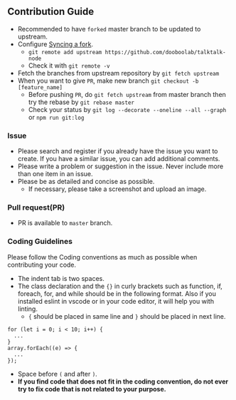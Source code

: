 ## Contribution Guide
* Recommended to have `forked` master branch to be updated to upstream.
* Configure [Syncing a fork](https://help.github.com/articles/configuring-a-remote-for-a-fork/).
  - `git remote add upstream https://github.com/dooboolab/talktalk-node`
  - Check it with `git remote -v`
* Fetch the branches from upstream repository by `git fetch upstream`
* When you want to give `PR`, make new branch `git checkout -b [feature_name]`
  - Before pushing `PR`, do `git fetch upstream` from master branch then try the rebase by `git rebase master`
  - Check your status by `git log --decorate --oneline --all --graph` or `npm run git:log`

### Issue
* Please search and register if you already have the issue you want to create. If you have a similar issue, you can add additional comments.
* Please write a problem or suggestion in the issue. Never include more than one item in an issue.
* Please be as detailed and concise as possible.
	* If necessary, please take a screenshot and upload an image.

### Pull request(PR)
* PR is available to `master` branch.

### Coding Guidelines
Please follow the Coding conventions as much as possible when contributing your code.
* The indent tab is two spaces.
* The class declaration and the `{}` in curly brackets such as function, if, foreach, for, and while should be in the following format. Also if you installed eslint in vscode or in your code editor, it will help you with linting.
	* `{` should be placed in same line and `}` should be placed in next line.
```
for (let i = 0; i < 10; i++) {
  ...
}
array.forEach((e) => {
  ...
});
```
  * Space before `(` and after `)`.
* **If you find code that does not fit in the coding convention, do not ever try to fix code that is not related to your purpose.**
